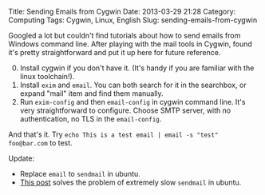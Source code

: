 Title: Sending Emails from Cygwin
Date: 2013-03-29 21:28
Category: Computing
Tags: Cygwin, Linux, English
Slug: sending-emails-from-cygwin

Googled a lot but couldn't find tutorials about how to send emails from Windows command line. After playing with the mail tools in Cygwin, found it's pretty straightforward and put it up here for future reference.

0. Install cygwin if you don't have it. (It's handy if you are familiar with the linux toolchain!). 
1. Install `exim` and `email`. You can both search for it in the searchbox, or expand "mail" item and find them manually.
2. Run `exim-config` and then `email-config` in cygwin command line. It's very straightforward to configure. Choose SMTP server, with no authentication, no TLS in the `email-config`.

And that's it. Try `echo This is a test email | email -s "test" foo@bar.com` to test.

Update: 

* Replace `email` to `sendmail` in ubuntu.
* [This post](http://collinhenderson.com/post/48046976172/a-fix-for-slow-sendmail-on-ubuntu) solves the problem of extremely slow `sendmail` in ubuntu.